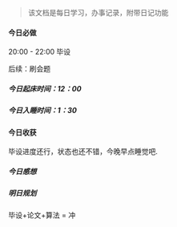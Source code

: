 > 该文档是每日学习，办事记录，附带日记功能

#### 今日必做

20:00 - 22:00 毕设

后续：刷会题

##### 今日起床时间：12：00

##### 今日入睡时间：1：30



#### 今日收获

毕设进度还行，状态也还不错，今晚早点睡觉吧.

##### 今日感想



##### 明日规划

毕设+论文+算法 = 冲